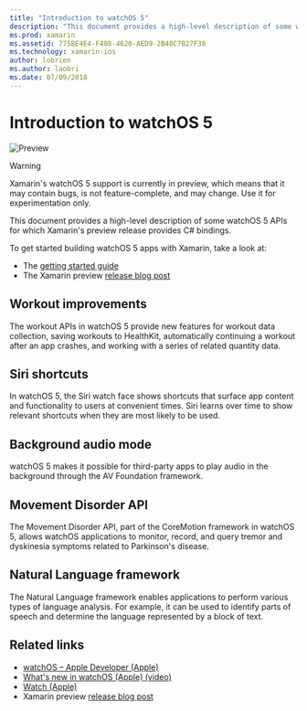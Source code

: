 ```yaml
---
title: "Introduction to watchOS 5"
description: "This document provides a high-level description of some watchOS 5 APIs for which Xamarin's preview release provides C# bindings."
ms.prod: xamarin
ms.assetid: 775BE4E4-F408-4620-AED9-2B48C7B27F38
ms.technology: xamarin-ios
author: lobrien
ms.author: laobri
ms.date: 07/09/2018
---
```

# Introduction to watchOS 5

 ![Preview](~/media/shared/preview.png)

> [!WARNING]
> Xamarin's watchOS 5 support is currently in preview, which means that it
> may contain bugs, is not feature-complete, and may change. Use it for
> experimentation only.

This document provides a high-level description of some watchOS 5 APIs
for which Xamarin's preview release provides C# bindings.

To get started building watchOS 5 apps with Xamarin, take a look at:

- The [getting started guide](~/ios/platform/introduction-to-ios12/get-started.md)
- The Xamarin preview [release blog post](https://releases.xamarin.com/preview-release-xcode-10-beta-6/)

## Workout improvements

The workout APIs in watchOS 5 provide new features for workout data
collection, saving workouts to HealthKit, automatically continuing a
workout after an app crashes, and working with a series of related
quantity data.

## Siri shortcuts

In watchOS 5, the Siri watch face shows shortcuts that surface app content
and functionality to users at convenient times. Siri learns over time to
show relevant shortcuts when they are most likely to be used.

## Background audio mode

watchOS 5 makes it possible for third-party apps to play audio in the
background through the AV Foundation framework.

## Movement Disorder API

The Movement Disorder API, part of the CoreMotion framework in watchOS 5,
allows watchOS applications to monitor, record, and query tremor and
dyskinesia symptoms related to Parkinson's disease.

## Natural Language framework

The Natural Language framework enables applications to perform various
types of language analysis. For example, it can be used to identify parts
of speech and determine the language represented by a block of text.

## Related links

- [watchOS – Apple Developer (Apple)](https://developer.apple.com/watchOS/)
- [What's new in watchOS (Apple) (video)](https://developer.apple.com/videos/play/wwdc2018/206/)
- [Watch (Apple)](https://www.apple.com/watch/)
- Xamarin preview [release blog post](https://releases.xamarin.com/preview-release-xcode-10-beta-6/)
